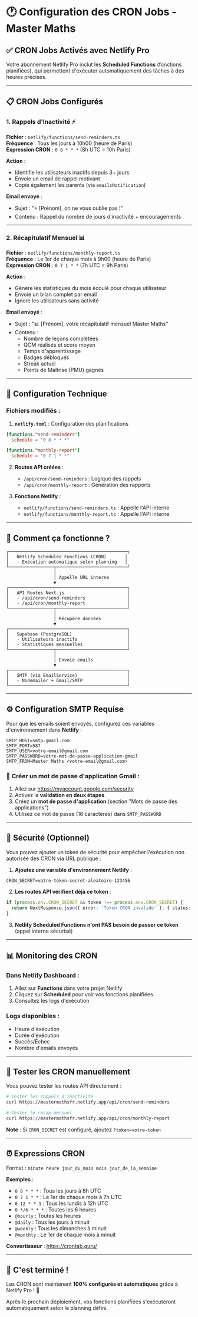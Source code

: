 # 🕐 Configuration des CRON Jobs - Master Maths

## ✅ **CRON Jobs Activés avec Netlify Pro**

Votre abonnement Netlify Pro inclut les **Scheduled Functions** (fonctions planifiées), qui permettent d'exécuter automatiquement des tâches à des heures précises.

---

## 📋 **CRON Jobs Configurés**

### 1. **Rappels d'Inactivité** ⚡

**Fichier** : `netlify/functions/send-reminders.ts`  
**Fréquence** : Tous les jours à 10h00 (heure de Paris)  
**Expression CRON** : `0 8 * * *` (8h UTC = 10h Paris)

**Action** :
- Identifie les utilisateurs inactifs depuis 3+ jours
- Envoie un email de rappel motivant
- Copie également les parents (via `emailsNotification`)

**Email envoyé** :
- Sujet : "⚡ [Prénom], on ne vous oublie pas !"
- Contenu : Rappel du nombre de jours d'inactivité + encouragements

---

### 2. **Récapitulatif Mensuel** 📊

**Fichier** : `netlify/functions/monthly-report.ts`  
**Fréquence** : Le 1er de chaque mois à 9h00 (heure de Paris)  
**Expression CRON** : `0 7 1 * *` (7h UTC = 9h Paris)

**Action** :
- Génère les statistiques du mois écoulé pour chaque utilisateur
- Envoie un bilan complet par email
- Ignore les utilisateurs sans activité

**Email envoyé** :
- Sujet : "📊 [Prénom], votre récapitulatif mensuel Master Maths"
- Contenu :
  - Nombre de leçons complétées
  - QCM réalisés et score moyen
  - Temps d'apprentissage
  - Badges débloqués
  - Streak actuel
  - Points de Maîtrise (PMU) gagnés

---

## 🔧 **Configuration Technique**

### Fichiers modifiés :

1. **`netlify.toml`** : Configuration des planifications
```toml
[functions."send-reminders"]
  schedule = "0 8 * * *"

[functions."monthly-report"]
  schedule = "0 7 1 * *"
```

2. **Routes API créées** :
   - `/api/cron/send-reminders` : Logique des rappels
   - `/api/cron/monthly-report` : Génération des rapports

3. **Fonctions Netlify** :
   - `netlify/functions/send-reminders.ts` : Appelle l'API interne
   - `netlify/functions/monthly-report.ts` : Appelle l'API interne

---

## 🎯 **Comment ça fonctionne ?**

```
┌─────────────────────────────────────────────┐
│   Netlify Scheduled Functions (CRON)       │
│   - Exécution automatique selon planning   │
└─────────────────┬───────────────────────────┘
                  │
                  │ Appelle URL interne
                  ▼
┌─────────────────────────────────────────────┐
│   API Routes Next.js                        │
│   - /api/cron/send-reminders                │
│   - /api/cron/monthly-report                │
└─────────────────┬───────────────────────────┘
                  │
                  │ Récupère données
                  ▼
┌─────────────────────────────────────────────┐
│   Supabase (PostgreSQL)                     │
│   - Utilisateurs inactifs                   │
│   - Statistiques mensuelles                 │
└─────────────────┬───────────────────────────┘
                  │
                  │ Envoie emails
                  ▼
┌─────────────────────────────────────────────┐
│   SMTP (via EmailService)                   │
│   - Nodemailer + Gmail/SMTP                 │
└─────────────────────────────────────────────┘
```

---

## ⚙️ **Configuration SMTP Requise**

Pour que les emails soient envoyés, configurez ces variables d'environnement dans **Netlify** :

```env
SMTP_HOST=smtp.gmail.com
SMTP_PORT=587
SMTP_USER=votre-email@gmail.com
SMTP_PASSWORD=votre-mot-de-passe-application-gmail
SMTP_FROM=Master Maths <votre-email@gmail.com>
```

### 📧 **Créer un mot de passe d'application Gmail** :

1. Allez sur https://myaccount.google.com/security
2. Activez la **validation en deux étapes**
3. Créez un **mot de passe d'application** (section "Mots de passe des applications")
4. Utilisez ce mot de passe (16 caractères) dans `SMTP_PASSWORD`

---

## 🔐 **Sécurité (Optionnel)**

Vous pouvez ajouter un token de sécurité pour empêcher l'exécution non autorisée des CRON via URL publique :

1. **Ajoutez une variable d'environnement Netlify** :
```env
CRON_SECRET=votre-token-secret-aleatoire-123456
```

2. **Les routes API vérifient déjà ce token** :
```typescript
if (process.env.CRON_SECRET && token !== process.env.CRON_SECRET) {
  return NextResponse.json({ error: 'Token CRON invalide' }, { status: 401 })
}
```

3. **Netlify Scheduled Functions n'ont PAS besoin de passer ce token** (appel interne sécurisé)

---

## 📊 **Monitoring des CRON**

### Dans Netlify Dashboard :

1. Allez sur **Functions** dans votre projet Netlify
2. Cliquez sur **Scheduled** pour voir vos fonctions planifiées
3. Consultez les logs d'exécution

### Logs disponibles :
- Heure d'exécution
- Durée d'exécution
- Succès/Échec
- Nombre d'emails envoyés

---

## 🧪 **Tester les CRON manuellement**

Vous pouvez tester les routes API directement :

```bash
# Tester les rappels d'inactivité
curl https://mastermathsfr.netlify.app/api/cron/send-reminders

# Tester le récap mensuel
curl https://mastermathsfr.netlify.app/api/cron/monthly-report
```

**Note** : Si `CRON_SECRET` est configuré, ajoutez `?token=votre-token`

---

## ⏰ **Expressions CRON**

Format : `minute heure jour_du_mois mois jour_de_la_semaine`

**Exemples** :
- `0 8 * * *` : Tous les jours à 8h UTC
- `0 7 1 * *` : Le 1er de chaque mois à 7h UTC
- `0 12 * * 1` : Tous les lundis à 12h UTC
- `0 */6 * * *` : Toutes les 6 heures
- `@hourly` : Toutes les heures
- `@daily` : Tous les jours à minuit
- `@weekly` : Tous les dimanches à minuit
- `@monthly` : Le 1er de chaque mois à minuit

**Convertisseur** : https://crontab.guru/

---

## 🎉 **C'est terminé !**

Les CRON sont maintenant **100% configurés et automatiques** grâce à Netlify Pro ! 🚀

Après le prochain déploiement, vos fonctions planifiées s'exécuteront automatiquement selon le planning défini.

